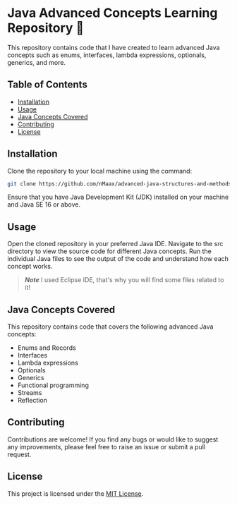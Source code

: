 # Java Advanced Concepts Learning Repository 📖

This repository contains code that I have created to learn advanced Java concepts such as enums, interfaces, lambda expressions, optionals, generics, and more.

## Table of Contents
* [Installation](#Installation)
* [Usage](#Usage)
* [Java Concepts Covered](#Java-Concepts-Covered)
* [Contributing](#Contributing)
* [License](#License)

## Installation

Clone the repository to your local machine using the command:

```bash
git clone https://github.com/nMaax/advanced-java-structures-and-methods.git
```

Ensure that you have Java Development Kit (JDK) installed on your machine and Java SE 16 or above.
    
## Usage

Open the cloned repository in your preferred Java IDE.
Navigate to the src directory to view the source code for different Java concepts.
Run the individual Java files to see the output of the code and understand how each concept works.

> ***Note***
> I used Eclipse IDE, that's why you will find some files related to it!

## Java Concepts Covered

This repository contains code that covers the following advanced Java concepts:

* Enums and Records
* Interfaces
* Lambda expressions
* Optionals
* Generics
* Functional programming
* Streams
* Reflection

## Contributing

Contributions are welcome! If you find any bugs or would like to suggest any improvements, please feel free to raise an issue or submit a pull request.

## License

This project is licensed under the [MIT License](https://mit-license.org/).
